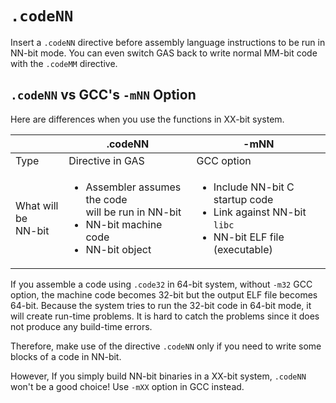 # `.codeNN`
Insert a `.codeNN` directive before assembly language instructions to be run in NN-bit mode.
You can even switch GAS back to write normal MM-bit code with the `.codeMM` directive.

## `.codeNN` vs GCC's `-mNN` Option
Here are differences when you use the functions in XX-bit system.

| | .codeNN | -mNN |
|-| ------- | ---- |
| Type | Directive in GAS | GCC option |
| What will be<br>NN-bit | <ul><li>Assembler assumes the code<br>will be run in NN-bit</li><li>NN-bit machine code</li><li>NN-bit object</li></ul> | <ul><li>Include NN-bit C startup code</li><li>Link against NN-bit `libc`</li><li>NN-bit ELF file (executable)</li></ul> |

If you assemble a code using `.code32` in 64-bit system, without `-m32` GCC option, the machine code becomes 32-bit but the output ELF file becomes 64-bit. Because the system tries to run the 32-bit code in 64-bit mode, it will create run-time problems. It is hard to catch the problems since it does not produce any build-time errors.

Therefore, make use of the directive `.codeNN` only if you need to write some blocks of a code in NN-bit.

However, If you simply build NN-bit binaries in a XX-bit system, `.codeNN` won't be a good choice! Use `-mXX` option in GCC instead.
